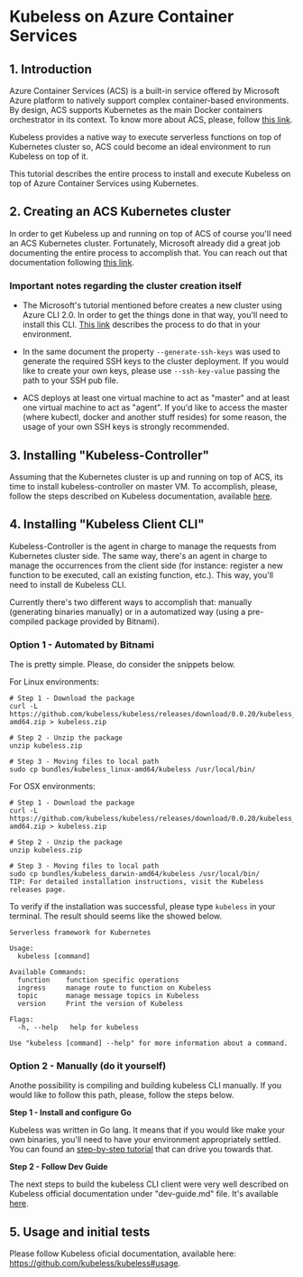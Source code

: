 # Kubeless on Azure Container Services

## 1. Introduction

Azure Container Services (ACS) is a built-in service offered by Microsoft Azure platform to natively support complex container-based environments. By design, ACS supports Kubernetes as the main Docker containers orchestrator in its context. To know more about ACS, please, follow [this link](https://docs.microsoft.com/en-us/azure/container-service/kubernetes/container-service-intro-kubernetes).

Kubeless provides a native way to execute serverless functions on top of Kubernetes cluster so, ACS could become an ideal environment to run Kubeless on top of it.

This tutorial describes the entire process to install and execute Kubeless on top of Azure Container Services using Kubernetes.

## 2. Creating an ACS Kubernetes cluster

In order to get Kubeless up and running on top of ACS of course you'll need an ACS Kubernetes cluster. Fortunately, Microsoft already did a great job documenting the entire process to accomplish that. You can reach out that documentation following [this link](https://docs.microsoft.com/en-us/azure/container-service/kubernetes/container-service-tutorial-kubernetes-deploy-cluster).

### Important notes regarding the cluster creation itself

* The Microsoft's tutorial mentioned before creates a new cluster using Azure CLI 2.0. In order to get the things done in that way, you'll need to install this CLI. [This link](https://docs.microsoft.com/en-us/cli/azure/install-azure-cli?view=azure-cli-latest) describes the process to do that in your environment.

* In the same document the property `--generate-ssh-keys` was used to generate the required SSH keys to the cluster deployment. If you would like to create your own keys, please use `--ssh-key-value` passing the path to your SSH pub file.

* ACS deploys at least one virtual machine to act as "master" and at least one virtual machine to act as "agent". If you'd like to access the master (where kubectl, docker and another stuff resides) for some reason, the usage of your own SSH keys is strongly recommended.

## 3. Installing "Kubeless-Controller"

Assuming that the Kubernetes cluster is up and running on top of ACS, its time to install kubeless-controller on master VM. To accomplish, please, follow the steps described on Kubeless documentation, available [here](https://github.com/kubeless/kubeless#installation).

## 4. Installing "Kubeless Client CLI"

Kubeless-Controller is the agent in charge to manage the requests from Kubernetes cluster side. The same way, there's an agent in charge to manage the occurrences from the client side (for instance: register a new function to be executed, call an existing function, etc.). This way, you'll need to install de Kubeless CLI.

Currently there's two different ways to accomplish that: manually (generating binaries manually) or in a automatized way (using a pre-compiled package provided by Bitnami).

### Option 1 - Automated by Bitnami

The is pretty simple. Please, do consider the snippets below.

For Linux environments:

``` 
# Step 1 - Download the package
curl -L https://github.com/kubeless/kubeless/releases/download/0.0.20/kubeless_linux-amd64.zip > kubeless.zip

# Step 2 - Unzip the package
unzip kubeless.zip

# Step 3 - Moving files to local path
sudo cp bundles/kubeless_linux-amd64/kubeless /usr/local/bin/
``` 

For OSX environments:

```
# Step 1 - Download the package
curl -L https://github.com/kubeless/kubeless/releases/download/0.0.20/kubeless_darwin-amd64.zip > kubeless.zip

# Step 2 - Unzip the package
unzip kubeless.zip

# Step 3 - Moving files to local path
sudo cp bundles/kubeless_darwin-amd64/kubeless /usr/local/bin/
TIP: For detailed installation instructions, visit the Kubeless releases page.
```

To verify if the installation was successful, please type `kubeless` in your terminal. The result should seems like the showed below.

```
Serverless framework for Kubernetes

Usage:
  kubeless [command]

Available Commands:
  function    function specific operations
  ingress     manage route to function on Kubeless
  topic       manage message topics in Kubeless
  version     Print the version of Kubeless

Flags:
  -h, --help   help for kubeless

Use "kubeless [command] --help" for more information about a command.
```
### Option 2 - Manually (do it yourself)

Anothe possibility is compiling and building kubeless CLI manually. If you would like to follow this path, please, follow the steps below.

**Step 1 - Install and configure Go**

Kubeless was written in Go lang. It means that if you would like make your own binaries, you'll need to have your environment appropriately settled. You can found an [step-by-step tutorial](https://golang.org/doc/install) that can drive you towards that. 

**Step 2 - Follow Dev Guide**

The next steps to build the kubeless CLI client were very well described on Kubeless official documentation under "dev-guide.md" file. It's available [here](https://github.com/kubeless/kubeless/blob/master/docs/dev-guide.md).

## 5. Usage and initial tests

Please follow Kubeless oficial documentation, available here: https://github.com/kubeless/kubeless#usage.